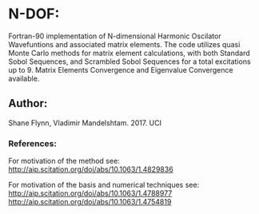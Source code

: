 # N-DOF:
Fortran-90 implementation of N-dimensional Harmonic Oscilator Wavefuntions and associated matrix elements. 
The code utilizes quasi Monte Carlo methods for matrix element calculations, with both Standard Sobol Sequences, and Scrambled Sobol Sequences for a total excitations up to 9. 
Matrix Elements Convergence and Eigenvalue Convergence available. 

## Author:
Shane Flynn, Vladimir Mandelshtam. 2017. UCI
### References:
For motivation of the method see:
http://aip.scitation.org/doi/abs/10.1063/1.4829836 

For motivation of the basis and numerical techniques see:
http://aip.scitation.org/doi/abs/10.1063/1.4788977
http://aip.scitation.org/doi/abs/10.1063/1.4754819
